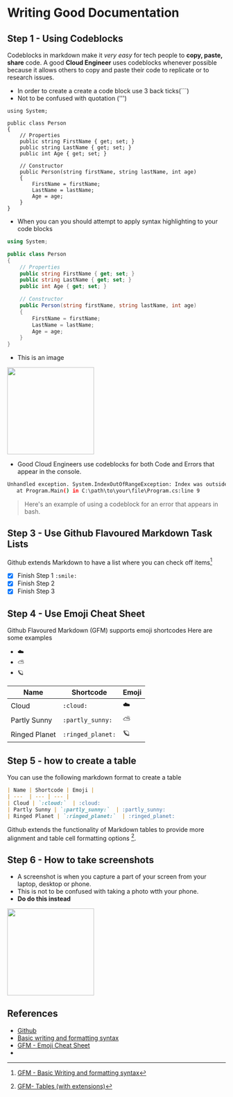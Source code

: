 # Writing Good Documentation
## Step 1 - Using Codeblocks

Codeblocks in markdown make it *very easy* for tech people to **copy, paste, share** code.
A good __Cloud Engineer__ uses codeblocks whenever possible because it allows others to copy and paste their code to replicate or to research issues.

- In order to create a create a code block use 3 back ticks(```)
- Not to be confused with quotation (''')
```
using System;

public class Person
{
    // Properties
    public string FirstName { get; set; }
    public string LastName { get; set; }
    public int Age { get; set; }

    // Constructor
    public Person(string firstName, string lastName, int age)
    {
        FirstName = firstName;
        LastName = lastName;
        Age = age;
    }
}
```

- When you can you should attempt to apply syntax highlighting to your code blocks

``` C#
using System;

public class Person
{
    // Properties
    public string FirstName { get; set; }
    public string LastName { get; set; }
    public int Age { get; set; }

    // Constructor
    public Person(string firstName, string lastName, int age)
    {
        FirstName = firstName;
        LastName = lastName;
        Age = age;
    }
}
```
- This is an image
<img width="200px" src="https://github.com/iykeDigit/example/assets/49472273/8ecb6ec6-39af-44d4-9a0a-5e24f70aff6d" />

- Good Cloud Engineers use codeblocks for both Code and Errors that appear in the console.

```bash
Unhandled exception. System.IndexOutOfRangeException: Index was outside the bounds of the array.
   at Program.Main() in C:\path\to\your\file\Program.cs:line 9
```
> Here's an example of using a codeblock for an error that appears in bash.


## Step 3 - Use Github Flavoured Markdown Task Lists
Github extends Markdown to have a list where you can check off items[^1]

- [x] Finish Step 1 `:smile:`
- [x] Finish Step 2
- [x] Finish Step 3

## Step 4 - Use Emoji Cheat Sheet
Github Flavoured Markdown (GFM) supports emoji shortcodes
Here are some examples
- :cloud:
- :partly_sunny:
- :ringed_planet:

| Name | Shortcode | Emoji |
| ---  | --- | --- | 
| Cloud | `:cloud:`  | :cloud:
| Partly Sunny | `:partly_sunny:`  | :partly_sunny:
| Ringed Planet | `:ringed_planet:`  | :ringed_planet:

## Step 5 - how to create a table
You can use the following markdown format to create a table
```md
| Name | Shortcode | Emoji |
| ---  | --- | --- | 
| Cloud | `:cloud:`  | :cloud:
| Partly Sunny | `:partly_sunny:`  | :partly_sunny:
| Ringed Planet | `:ringed_planet:`  | :ringed_planet:
```
Github extends the functionality of Markdown tables to provide more alignment and table cell formatting options [^2].

## Step 6 - How to take screenshots

- A screenshot is when you capture a part of your screen from your laptop, desktop or phone.
- This is not to be confused with taking a photo wtth your phone.
- **Do do this instead**
 <img width="200px" src="https://github.com/iykeDigit/example/assets/49472273/8ecb6ec6-39af-44d4-9a0a-5e24f70aff6d" />







## References
- [Github](https://github.com) 
- [Basic writing and formatting syntax](https://docs.github.com/en/get-started/writing-on-github/getting-started-with-writing-and-formatting-on-github/basic-writing-and-formatting-syntax#quoting-text) 
- [GFM - Emoji Cheat Sheet](https://github.com/ikatyang/emoji-cheat-sheet)
- [^1]: [GFM - Basic Writing and formatting syntax](https://docs.github.com/en/get-started/writing-on-github/getting-started-with-writing-and-formatting-on-github/basic-writing-and-formatting-syntax#quoting-text) 
[^2]: [GFM- Tables (with extensions)](https://github.github.com/gfm/#tables-extension-) 


